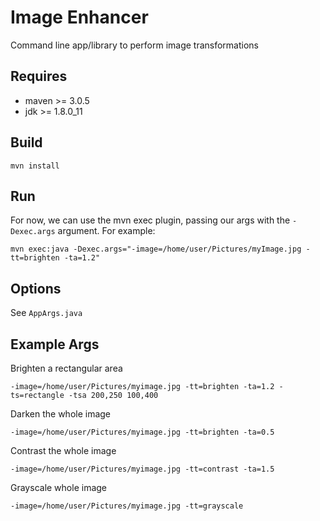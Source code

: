 # Image Enhancer #

Command line app/library to perform image transformations

## Requires ##

* maven >= 3.0.5
* jdk >= 1.8.0_11

## Build ##

    mvn install

## Run ##
For now, we can use the mvn exec plugin, passing our args with the `-Dexec.args` argument. For example:

    mvn exec:java -Dexec.args="-image=/home/user/Pictures/myImage.jpg -tt=brighten -ta=1.2"

## Options ##

See `AppArgs.java`

## Example Args ##

Brighten a rectangular area

    -image=/home/user/Pictures/myimage.jpg -tt=brighten -ta=1.2 -ts=rectangle -tsa 200,250 100,400

Darken the whole image

    -image=/home/user/Pictures/myimage.jpg -tt=brighten -ta=0.5

Contrast the whole image

    -image=/home/user/Pictures/myimage.jpg -tt=contrast -ta=1.5

Grayscale whole image

    -image=/home/user/Pictures/myimage.jpg -tt=grayscale